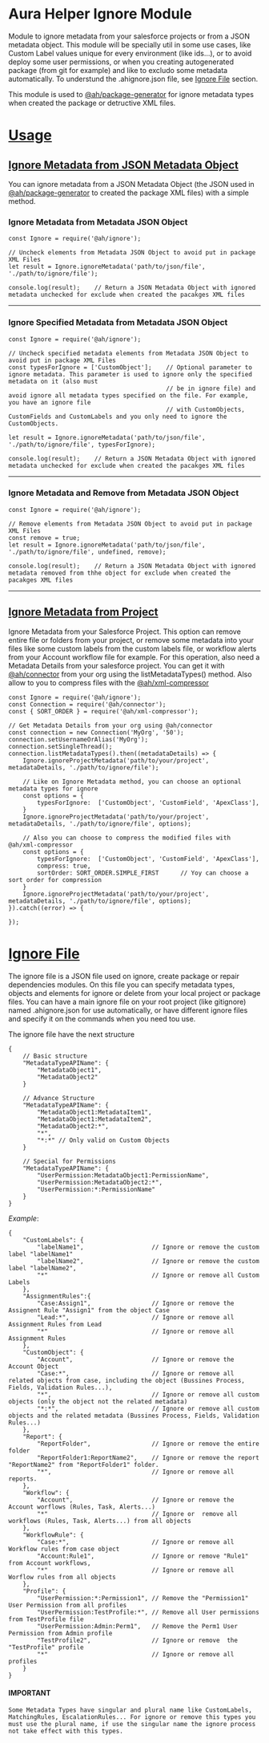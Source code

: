 # Aura Helper Ignore Module
Module to ignore metadata from your salesforce projects or from a JSON metadata object. This module will be specially util in some use cases, like Custom Label values unique for every environment (like ids...), or to avoid deploy some user permissions, or when you creating autogenerated package (from git for example) and like to excludo some metadata automatically. To understund the .ahignore.json file, see [Ignore File](#ignore-file) section.

This module is used to [@ah/package-generator](https://github.com/JJLongoria/aura-helper-package-generator) for ignore metadata types when created the package or detructive XML files.

# [Usage](#usage)

## [Ignore Metadata from JSON Metadata Object](#ignore-json-metadata)
You can ignore metadata from a JSON Metadata Object (the JSON used in [@ah/package-generator](https://github.com/JJLongoria/aura-helper-package-generator) to created the package XML files) with a simple method.


### **Ignore Metadata from Metadata JSON Object**
    const Ignore = require('@ah/ignore');

    // Uncheck elements from Metadata JSON Object to avoid put in package XML Files
    let result = Ignore.ignoreMetadata('path/to/json/file', './path/to/ignore/file');

    console.log(result);    // Return a JSON Metadata Object with ignored metadata unchecked for exclude when created the pacakges XML files

***

### **Ignore Specified Metadata from Metadata JSON Object**
    const Ignore = require('@ah/ignore');

    // Uncheck specified metadata elements from Metadata JSON Object to avoid put in package XML Files
    const typesForIgnore = ['CustomObject'];    // Optional parameter to ignore metadata. This parameter is used to ignore only the specified metadata on it (also must 
                                                // be in ignore file) and avoid ignore all metadata types specified on the file. For example, you have an ignore file
                                                // with CustomObjects, CustomFields and CustomLabels and you only need to ignore the CustomObjects.

    let result = Ignore.ignoreMetadata('path/to/json/file', './path/to/ignore/file', typesForIgnore);
    
    console.log(result);    // Return a JSON Metadata Object with ignored metadata unchecked for exclude when created the pacakges XML files

***

### **Ignore Metadata and Remove from Metadata JSON Object**
    const Ignore = require('@ah/ignore');

    // Remove elements from Metadata JSON Object to avoid put in package XML Files
    const remove = true;
    let result = Ignore.ignoreMetadata('path/to/json/file', './path/to/ignore/file', undefined, remove);

    console.log(result);    // Return a JSON Metadata Object with ignored metadata removed from thhe object for exclude when created the pacakges XML files

***

## [Ignore Metadata from Project](#ignore-project-metadata)
Ignore Metadata from your Salesforce Project. This option can remove entire file or folders from your project, or remove some metadata into your files like some custom labels from the custom labels file, or workflow alerts from your Account workflow file for example. For this operation, also need a Metadata Details from your salesforce project. You can get it with [@ah/connector](https://github.com/JJLongoria/aura-helper-connector) from your org using the listMetadataTypes() method. Also allow to you to compress files with the [@ah/xml-compressor](https://github.com/JJLongoria/aura-helper-xml-compressor)

    const Ignore = require('@ah/ignore');
    const Connection = require('@ah/connector');
    const { SORT_ORDER } = require('@ah/xml-compressor');
    
    // Get Metadata Details from your org using @ah/connector
    const connection = new Connection('MyOrg', '50');
    connection.setUsernameOrAlias('MyOrg');
    connection.setSingleThread();
    connection.listMetadataTypes().then((metadataDetails) => {
        Ignore.ignoreProjectMetadata('path/to/your/project', metadataDetails, './path/to/ignore/file');

        // Like on Ignore Metadata method, you can choose an optional metadata types for ignore
        const options = {
            typesForIgnore:  ['CustomObject', 'CustomField', 'ApexClass'],
        }
        Ignore.ignoreProjectMetadata('path/to/your/project', metadataDetails, './path/to/ignore/file', options);

        // Also you can choose to compress the modified files with @ah/xml-compressor
        const options = {
            typesForIgnore:  ['CustomObject', 'CustomField', 'ApexClass'],
            compress: true,
            sortOrder: SORT_ORDER.SIMPLE_FIRST      // Yoy can choose a sort order for compression
        }
        Ignore.ignoreProjectMetadata('path/to/your/project', metadataDetails, './path/to/ignore/file', options);
    }).catch((error) => {
        
    });

# [Ignore File](#ignore-file)

The ignore file is a JSON file used on ignore, create package or repair dependencies modules. On this file you can specify metadata types, objects and elements for ignore or delete from your local project or package files. You can have a main ignore file on your root project (like gitignore) named .ahignore.json for use automatically, or have different ignore files and specify it on the commands when you need tou use.

The ignore file have the next structure

    {
        // Basic structure
        "MetadataTypeAPIName": {
            "MetadataObject1",
            "MetadataObject2"
        }

        // Advance Structure
        "MetadataTypeAPIName": {
            "MetadataObject1:MetadataItem1",
            "MetadataObject1:MetadataItem2",
            "MetadataObject2:*",
            "*",
            "*:*" // Only valid on Custom Objects
        }

        // Special for Permissions
        "MetadataTypeAPIName": {
            "UserPermission:MetadataObject1:PermissionName",
            "UserPermission:MetadataObject2:*",
            "UserPermission:*:PermissionName"
        }
    }

*Example*:

    {
        "CustomLabels": {
            "labelName1",                   // Ignore or remove the custom label "labelName1"
            "labelName2",                   // Ignore or remove the custom label "labelName2",
            "*"                             // Ignore or remove all Custom Labels
        },
        "AssignmentRules":{
            "Case:Assign1",                 // Ignore or remove the Assignent Rule "Assign1" from the object Case
            "Lead:*",                       // Ignore or remove all Assignment Rules from Lead
            "*"                             // Ignore or remove all Assignment Rules
        },
        "CustomObject": {
            "Account",                      // Ignore or remove the Account Object
            "Case:*",                       // Ignore or remove all related objects from case, including the object (Bussines Process, Fields, Validation Rules...),
            "*",                            // Ignore or remove all custom objects (only the object not the related metadata)
            "*:*",                          // Ignore or remove all custom objects and the related metadata (Bussines Process, Fields, Validation Rules...)
        },
        "Report": {
            "ReportFolder",                 // Ignore or remove the entire folder
            "ReportFolder1:ReportName2",    // Ignore or remove the report "ReportName2" from "ReportFolder1" folder.
            "*",                            // Ignore or remove all reports.
        },
        "Workflow": {
            "Account",                      // Ignore or remove the Account worflows (Rules, Task, Alerts...)
            "*"                             // Ignore or  remove all workflows (Rules, Task, Alerts...) from all objects 
        },
        "WorkflowRule": {
            "Case:*",                       // Ignore or remove all Workflow rules from case object
            "Account:Rule1",                // Ignore or remove "Rule1" from Account workflows,
            "*"                             // Ignore or remove all Worflow rules from all objects
        },
        "Profile": {
            "UserPermission:*:Permission1", // Remove the "Permission1" User Permission from all profiles
            "UserPermission:TestProfile:*", // Remove all User permissions from TestProfile file
            "UserPermission:Admin:Perm1",   // Remove the Perm1 User Permission from Admin profile
            "TestProfile2",                 // Ignore or remove  the "TestProfile" profile 
            "*"                             // Ignore or remove all profiles
        }
    }

#### IMPORTANT

    Some Metadata Types have singular and plural name like CustomLabels, MatchingRules, EscalationRules... For ignore or remove this types you must use the plural name, if use the singular name the ignore process not take effect with this types.